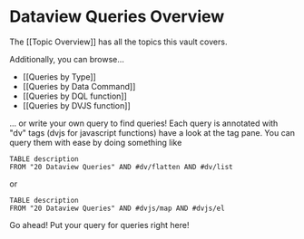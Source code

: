 # Dataview Queries Overview

The [[Topic Overview]]  has all the topics this vault covers. 

Additionally, you can browse...

- [[Queries by Type]]
- [[Queries by Data Command]]
- [[Queries by DQL function]]
- [[Queries by DVJS function]]

... or write your own query to find queries! Each query is annotated with "dv" tags (dvjs for javascript functions) have a look at the tag pane. You can query them with ease by doing something like

```
TABLE description
FROM "20 Dataview Queries" AND #dv/flatten AND #dv/list
``` 

or

```
TABLE description
FROM "20 Dataview Queries" AND #dvjs/map AND #dvjs/el
``` 

Go ahead! Put your query for queries right here!
